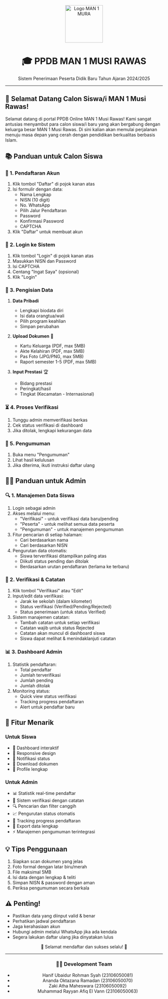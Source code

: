 <div align="center">
  <img src="https://freeimghost.net/images/2025/04/04/logo_kemenag.png" alt="Logo MAN 1 MURA" width="120">
  <h1>🎓 PPDB MAN 1 MUSI RAWAS</h1>
  <p>Sistem Penerimaan Peserta Didik Baru Tahun Ajaran 2024/2025</p>
</div>

---

## 🌟 Selamat Datang Calon Siswa/i MAN 1 Musi Rawas!

Selamat datang di portal PPDB Online MAN 1 Musi Rawas! Kami sangat antusias menyambut para calon siswa/i baru yang akan bergabung dengan keluarga besar MAN 1 Musi Rawas. Di sini kalian akan memulai perjalanan menuju masa depan yang cerah dengan pendidikan berkualitas berbasis Islam.

## 📚 Panduan untuk Calon Siswa

### 🔑 1. Pendaftaran Akun
1. Klik tombol "Daftar" di pojok kanan atas
2. Isi formulir dengan data:
   - Nama Lengkap
   - NISN (10 digit)
   - No. WhatsApp
   - Pilih Jalur Pendaftaran
   - Password
   - Konfirmasi Password
   - CAPTCHA
3. Klik "Daftar" untuk membuat akun

### 🔐 2. Login ke Sistem
1. Klik tombol "Login" di pojok kanan atas
2. Masukkan NISN dan Password
3. Isi CAPTCHA
4. Centang "Ingat Saya" (opsional)
5. Klik "Login"

### 📝 3. Pengisian Data
1. **Data Pribadi**
   - Lengkapi biodata diri
   - Isi data orangtua/wali
   - Pilih program keahlian
   - Simpan perubahan

2. **Upload Dokumen** 📎
   - Kartu Keluarga (PDF, max 5MB)
   - Akte Kelahiran (PDF, max 5MB)
   - Pas Foto (JPG/PNG, max 5MB)
   - Raport semester 1-5 (PDF, max 5MB)

3. **Input Prestasi** 🏆
   - Bidang prestasi
   - Peringkat/hasil
   - Tingkat (Kecamatan - Internasional)

### ⏳ 4. Proses Verifikasi
1. Tunggu admin memverifikasi berkas
2. Cek status verifikasi di dashboard
3. Jika ditolak, lengkapi kekurangan data

### 📢 5. Pengumuman
1. Buka menu "Pengumuman"
2. Lihat hasil kelulusan
3. Jika diterima, ikuti instruksi daftar ulang

## 👨‍💼 Panduan untuk Admin

### 🔍 1. Manajemen Data Siswa
1. Login sebagai admin
2. Akses melalui menu:
   - "Verifikasi" - untuk verifikasi data baru/pending
   - "Peserta" - untuk melihat semua data peserta
   - "Pengumuman" - untuk manajemen pengumuman
3. Fitur pencarian di setiap halaman:
   - Cari berdasarkan nama
   - Cari berdasarkan NISN
4. Pengurutan data otomatis:
   - Siswa terverifikasi ditampilkan paling atas
   - Diikuti status pending dan ditolak
   - Berdasarkan urutan pendaftaran (terlama ke terbaru)

### 📏 2. Verifikasi & Catatan
1. Klik tombol "Verifikasi" atau "Edit"
2. Input/edit data verifikasi:
   - Jarak ke sekolah (dalam kilometer)
   - Status verifikasi (Verified/Pending/Rejected)
   - Status penerimaan (untuk status Verified)
3. Sistem manajemen catatan:
   - Tambah catatan untuk setiap verifikasi
   - Catatan wajib untuk status Rejected
   - Catatan akan muncul di dashboard siswa
   - Siswa dapat melihat & menindaklanjuti catatan

### 📊 3. Dashboard Admin
1. Statistik pendaftaran:
   - Total pendaftar
   - Jumlah terverifikasi
   - Jumlah pending
   - Jumlah ditolak
2. Monitoring status:
   - Quick view status verifikasi
   - Tracking progress pendaftaran
   - Alert untuk pendaftar baru

## 🎨 Fitur Menarik

### Untuk Siswa
- 🎯 Dashboard interaktif
- 📱 Responsive design
- 🔔 Notifikasi status
- 📄 Download dokumen
- 👥 Profile lengkap

### Untuk Admin
- 📊 Statistik real-time pendaftar
- 📝 Sistem verifikasi dengan catatan
- 🔍 Pencarian dan filter canggih
- 📈 Pengurutan status otomatis
- 🎯 Tracking progress pendaftaran
- 📩 Export data lengkap
- ⚡ Manajemen pengumuman terintegrasi

## 💡 Tips Penggunaan
1. Siapkan scan dokumen yang jelas
2. Foto formal dengan latar biru/merah
3. File maksimal 5MB
4. Isi data dengan lengkap & teliti
5. Simpan NISN & password dengan aman
6. Periksa pengumuman secara berkala

## ⚠️ Penting!
- Pastikan data yang diinput valid & benar
- Perhatikan jadwal pendaftaran
- Jaga kerahasiaan akun
- Hubungi admin melalui WhatsApp jika ada kendala
- Segera lakukan daftar ulang jika dinyatakan lulus

<div align="center">
  <p>💫 Selamat mendaftar dan sukses selalu! 💫</p>
  
  ---
  ### 👨‍💻 Development Team
  - Hanif Ubaidur Rohman Syah (23106050081)
  - Ananda Oktazana Ramadan (23106050070)
  - Zaki Atha Maheswara (23106050092)
  - Muhammad Rayyan Afiq El Vann (23106050063)
  
</div>
